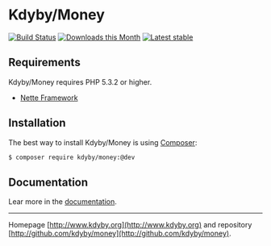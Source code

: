 Kdyby/Money
======

[![Build Status](https://travis-ci.org/Kdyby/Money.svg?branch=master)](https://travis-ci.org/Kdyby/Money)
[![Downloads this Month](https://img.shields.io/packagist/dm/kdyby/money.svg)](https://packagist.org/packages/kdyby/money)
[![Latest stable](https://img.shields.io/packagist/v/kdyby/money.svg)](https://packagist.org/packages/kdyby/money)


Requirements
------------

Kdyby/Money requires PHP 5.3.2 or higher.

- [Nette Framework](https://github.com/nette/nette)


Installation
------------

The best way to install Kdyby/Money is using  [Composer](http://getcomposer.org/):

```sh
$ composer require kdyby/money:@dev
```


Documentation
------------

Lear more in the [documentation](https://github.com/Kdyby/Money/blob/master/docs/en/index.md).


-----

Homepage [http://www.kdyby.org](http://www.kdyby.org) and repository [http://github.com/kdyby/money](http://github.com/kdyby/money).
